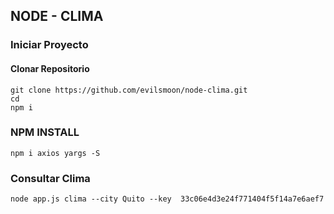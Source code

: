 ## NODE - CLIMA

### Iniciar Proyecto
#### Clonar Repositorio
~~~
git clone https://github.com/evilsmoon/node-clima.git
cd 
npm i
~~~
### NPM INSTALL
~~~
npm i axios yargs -S
~~~

### Consultar Clima

~~~
node app.js clima --city Quito --key  33c06e4d3e24f771404f5f14a7e6aef7
~~~
